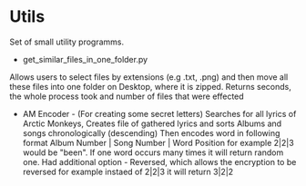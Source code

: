 # Utils

Set of small utility programms.

* get_similar_files_in_one_folder.py 

Allows users to select files by extensions (e.g .txt, .png) and then move all these files into one folder on Desktop, 
where it is zipped. Returns seconds, the whole process took and number of files that were effected

* AM Encoder - (For creating some secret letters)
Searches for all lyrics of Arctic Monkeys, Creates file of gathered lyrics and sorts Albums and songs chronologically (descending) Then encodes word in following format Album Number | Song Number | Word Position for example 2|2|3 would be "been". If one word occurs many times it will return random one. 
Had additional option - Reversed, which allows the encryption to be reversed for example instaed of 2|2|3 it will return 3|2|2
